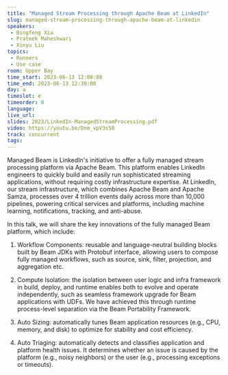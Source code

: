 ```yaml
---
title: "Managed Stream Processing through Apache Beam at LinkedIn"
slug: managed-stream-processing-through-apache-beam-at-linkedin
speakers:
 - Bingfeng Xia
 - Prateek Maheshwari
 - Xinyu Liu
topics:
 - Runners
 - Use case
room: Upper Bay
time_start: 2023-06-13 12:00:00
time_end: 2023-06-13 12:30:00
day: a
timeslot: e
timeorder: 0
language: 
live_url: 
slides: 2023/LinkedIn-ManagedStreamProcessing.pdf
video: https://youtu.be/Dnm_vpV3s50
track: concurrent
tags:
---
```


Managed Beam is LinkedIn's initiative to offer a fully managed stream processing platform via Apache Beam. This platform enables LinkedIn engineers to quickly build and easily run sophisticated streaming applications, without requiring costly infrastructure expertise. At LinkedIn, our stream infrastructure, which combines Apache Beam and Apache Samza, processes over 4 trillion events daily across more than 10,000 pipelines, powering critical services and platforms, including machine learning, notifications, tracking, and anti-abuse.
 
 
 
 In this talk, we will share the key innovations of the fully managed Beam platform, which include:
 
 
 
 1) Workflow Components: reusable and language-neutral building blocks built by Beam JDKs with Protobuf interface, allowing users to compose fully managed workflows, such as source, sink, filter, projection, and aggregation etc.
 
 
 
 2) Compute Isolation: the isolation between user logic and infra framework in build, deploy, and runtime enables both to evolve and operate independently, such as seamless framework upgrade for Beam applications with UDFs. We have achieved this through runtime process-level separation via the Beam Portability Framework.
 
 
 
 3) Auto Sizing: automatically tunes Beam application resources (e.g., CPU, memory, and disk) to optimize for stability and cost efficiency.
 
 
 
 4) Auto Triaging: automatically detects and classifies application and platform health issues. It determines whether an issue is caused by the platform (e.g., noisy neighbors) or the user (e.g., processing exceptions or timeouts).